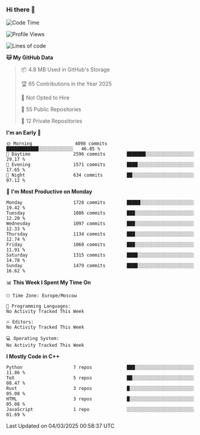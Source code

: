 ### Hi there 👋

<!--
**SemenMartynov/SemenMartynov** is a ✨ _special_ ✨ repository because its `README.md` (this file) appears on your GitHub profile.

Here are some ideas to get you started:

- 🔭 I’m currently working on ...
- 🌱 I’m currently learning ...
- 👯 I’m looking to collaborate on ...
- 🤔 I’m looking for help with ...
- 💬 Ask me about ...
- 📫 How to reach me: ...
- 😄 Pronouns: ...
- ⚡ Fun fact: ...
-->

<!--START_SECTION:waka-->
![Code Time](http://img.shields.io/badge/Code%20Time-0%20secs-blue)

![Profile Views](http://img.shields.io/badge/Profile%20Views-0-blue)

![Lines of code](https://img.shields.io/badge/From%20Hello%20World%20I%27ve%20Written-7.6%20million%20lines%20of%20code-blue)

**🐱 My GitHub Data** 

> 📦 4.8 MB Used in GitHub's Storage 
 > 
> 🏆 65 Contributions in the Year 2025
 > 
> 🚫 Not Opted to Hire
 > 
> 📜 55 Public Repositories 
 > 
> 🔑 12 Private Repositories 
 > 
**I'm an Early 🐤** 

```text
🌞 Morning                4098 commits        ████████████░░░░░░░░░░░░░   46.05 % 
🌆 Daytime                2596 commits        ███████░░░░░░░░░░░░░░░░░░   29.17 % 
🌃 Evening                1571 commits        ████░░░░░░░░░░░░░░░░░░░░░   17.65 % 
🌙 Night                  634 commits         ██░░░░░░░░░░░░░░░░░░░░░░░   07.12 % 
```
📅 **I'm Most Productive on Monday** 

```text
Monday                   1728 commits        █████░░░░░░░░░░░░░░░░░░░░   19.42 % 
Tuesday                  1086 commits        ███░░░░░░░░░░░░░░░░░░░░░░   12.20 % 
Wednesday                1097 commits        ███░░░░░░░░░░░░░░░░░░░░░░   12.33 % 
Thursday                 1134 commits        ███░░░░░░░░░░░░░░░░░░░░░░   12.74 % 
Friday                   1060 commits        ███░░░░░░░░░░░░░░░░░░░░░░   11.91 % 
Saturday                 1315 commits        ████░░░░░░░░░░░░░░░░░░░░░   14.78 % 
Sunday                   1479 commits        ████░░░░░░░░░░░░░░░░░░░░░   16.62 % 
```


📊 **This Week I Spent My Time On** 

```text
🕑︎ Time Zone: Europe/Moscow

💬 Programming Languages: 
No Activity Tracked This Week

🔥 Editors: 
No Activity Tracked This Week

💻 Operating System: 
No Activity Tracked This Week
```

**I Mostly Code in C++** 

```text
Python                   7 repos             ███░░░░░░░░░░░░░░░░░░░░░░   11.86 % 
TeX                      5 repos             ██░░░░░░░░░░░░░░░░░░░░░░░   08.47 % 
Rust                     3 repos             █░░░░░░░░░░░░░░░░░░░░░░░░   05.08 % 
HTML                     3 repos             █░░░░░░░░░░░░░░░░░░░░░░░░   05.08 % 
JavaScript               1 repo              ░░░░░░░░░░░░░░░░░░░░░░░░░   01.69 % 
```




 Last Updated on 04/03/2025 00:58:37 UTC
<!--END_SECTION:waka-->